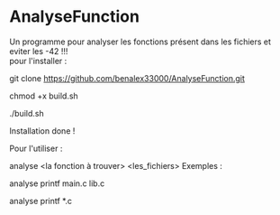 # AnalyseFunction
Un programme pour analyser les fonctions présent dans les fichiers et eviter les -42 !!!                                                                            
pour l'installer : 

git clone https://github.com/benalex33000/AnalyseFunction.git

chmod +x build.sh

./build.sh

Installation done !

Pour l'utiliser : 

analyse <la fonction à trouver> <les_fichiers>
Exemples :

analyse printf main.c lib.c

analyse printf *.c

